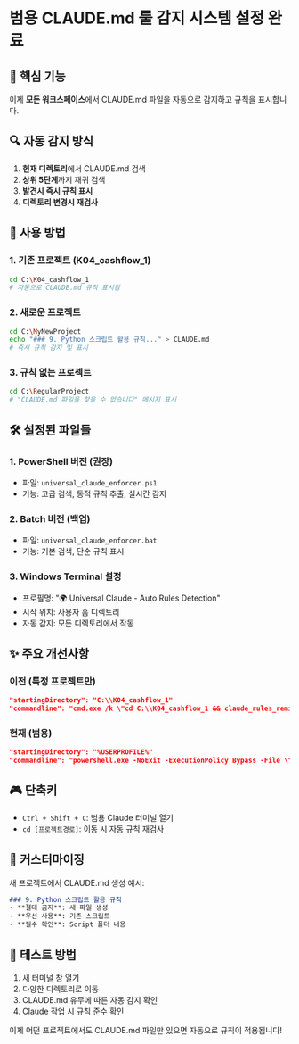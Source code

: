 # 범용 CLAUDE.md 룰 감지 시스템 설정 완료

## 🎯 핵심 기능
이제 **모든 워크스페이스**에서 CLAUDE.md 파일을 자동으로 감지하고 규칙을 표시합니다.

## 🔍 자동 감지 방식
1. **현재 디렉토리**에서 CLAUDE.md 검색
2. **상위 5단계**까지 재귀 검색
3. **발견시 즉시 규칙 표시**
4. **디렉토리 변경시 재검사**

## 🚀 사용 방법

### 1. 기존 프로젝트 (K04_cashflow_1)
```bash
cd C:\K04_cashflow_1
# 자동으로 CLAUDE.md 규칙 표시됨
```

### 2. 새로운 프로젝트
```bash
cd C:\MyNewProject
echo "### 9. Python 스크립트 활용 규칙..." > CLAUDE.md
# 즉시 규칙 감지 및 표시
```

### 3. 규칙 없는 프로젝트
```bash
cd C:\RegularProject
# "CLAUDE.md 파일을 찾을 수 없습니다" 메시지 표시
```

## 🛠️ 설정된 파일들

### 1. PowerShell 버전 (권장)
- 파일: `universal_claude_enforcer.ps1`
- 기능: 고급 검색, 동적 규칙 추출, 실시간 감지

### 2. Batch 버전 (백업)
- 파일: `universal_claude_enforcer.bat`
- 기능: 기본 검색, 단순 규칙 표시

### 3. Windows Terminal 설정
- 프로필명: "🌍 Universal Claude - Auto Rules Detection"
- 시작 위치: 사용자 홈 디렉토리
- 자동 감지: 모든 디렉토리에서 작동

## ✨ 주요 개선사항

### 이전 (특정 프로젝트만)
```json
"startingDirectory": "C:\\K04_cashflow_1"
"commandline": "cmd.exe /k \"cd C:\\K04_cashflow_1 && claude_rules_reminder.bat\""
```

### 현재 (범용)
```json
"startingDirectory": "%USERPROFILE%"
"commandline": "powershell.exe -NoExit -ExecutionPolicy Bypass -File \"C:\\K04_cashflow_1\\universal_claude_enforcer.ps1\""
```

## 🎮 단축키
- `Ctrl + Shift + C`: 범용 Claude 터미널 열기
- `cd [프로젝트경로]`: 이동 시 자동 규칙 재검사

## 🔧 커스터마이징

새 프로젝트에서 CLAUDE.md 생성 예시:
```markdown
### 9. Python 스크립트 활용 규칙
- **절대 금지**: 새 파일 생성
- **우선 사용**: 기존 스크립트
- **필수 확인**: Script 폴더 내용
```

## 🎯 테스트 방법
1. 새 터미널 창 열기
2. 다양한 디렉토리로 이동
3. CLAUDE.md 유무에 따른 자동 감지 확인
4. Claude 작업 시 규칙 준수 확인

이제 어떤 프로젝트에서도 CLAUDE.md 파일만 있으면 자동으로 규칙이 적용됩니다!